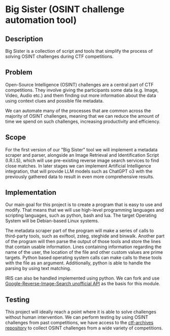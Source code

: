 # Big Sister (OSINT challenge automation tool)

## Description

Big Sister is a collection of script and tools that simplify the process of solving OSINT challenges during CTF competitions. 

## Problem

Open-Source Intelligence (OSINT) challenges are a central part of CTF competitions. They involve giving the participants some data (e.g. Image, Video, Audio etc.) and them finding out more information about the data using context clues and possible file metadata. 

We can automate many of the processes that are common across the majority of OSINT challenges, meaning that we can reduce the amount of time we spend on such challenges, increasing productivity and efficiency.

## Scope

For the first version of our "Big Sister" tool we will implement a metadata scraper and parser, alongside an Image Retrieval and Identification Script (I.R.I.S), which will use pre-existing reverse image search services to find close matches. In later stages we can implement Artificial Intelligence integration, that will provide LLM models such as ChatGPT o3 with the previously gathered data to result in even more comprehensive results.

## Implementation

Our main goal for this project is to create a program that is easy to use and modify. That means that we will use high-level programming languages and scripting languages, such as python, bash and lua. The target Operating System will be Debian-based Linux systems.

The metadata scraper part of the program will make a series of calls to third-party tools, such as exiftool, zsteg, steghide and binwalk. Another part of the program will then parse the output of those tools and store the lines that contain usable information. Lines containing information regarding the name of the user, the location of the file and other custom values are prime targets. Python based operating system calls can make calls to these tools with the file as an argument. Additionally, python is able to handle the parsing by using text matching.

IRIS can also be handled implemented using python. We can fork and use [Google-Reverse-Image-Search unofficial API](https://github.com/RMNCLDYO/Google-Reverse-Image-Search) as the basis for this module.

## Testing

This project will ideally reach a point where it is able to solve challenges without human intervention. We can perform testing by using OSINT challenges from past competitions, we have access to the [ctf-archives repository](https://github.com/sajjadium/ctf-archives) to collect OSINT challenges from a wide variety of competitions.
